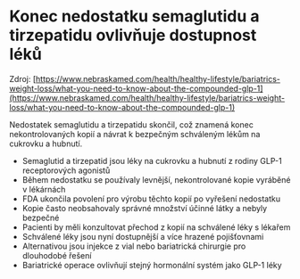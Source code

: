 # Konec nedostatku semaglutidu a tirzepatidu ovlivňuje dostupnost léků

Zdroj: [https://www.nebraskamed.com/health/healthy-lifestyle/bariatrics-weight-loss/what-you-need-to-know-about-the-compounded-glp-1](https://www.nebraskamed.com/health/healthy-lifestyle/bariatrics-weight-loss/what-you-need-to-know-about-the-compounded-glp-1)

Nedostatek semaglutidu a tirzepatidu skončil, což znamená konec nekontrolovaných kopií a návrat k bezpečným schváleným lékům na cukrovku a hubnutí.

- Semaglutid a tirzepatid jsou léky na cukrovku a hubnutí z rodiny GLP-1 receptorových agonistů
- Během nedostatku se používaly levnější, nekontrolované kopie vyráběné v lékárnách
- FDA ukončila povolení pro výrobu těchto kopií po vyřešení nedostatku
- Kopie často neobsahovaly správné množství účinné látky a nebyly bezpečné
- Pacienti by měli konzultovat přechod z kopií na schválené léky s lékařem
- Schválené léky jsou nyní dostupnější a více hrazené pojišťovnami
- Alternativou jsou injekce z vial nebo bariatrická chirurgie pro dlouhodobé řešení
- Bariatrické operace ovlivňují stejný hormonální systém jako GLP-1 léky
